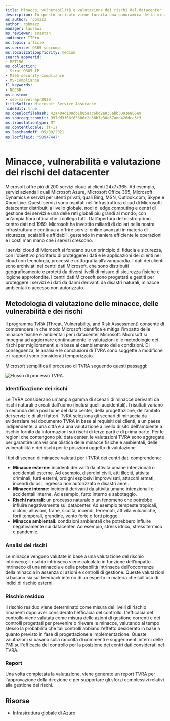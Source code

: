 ```yaml
---
title: Minacce, vulnerabilità e valutazione dei rischi del datacenter
description: In questo articolo viene fornita una panoramica della minaccia, della vulnerabilità e della valutazione dei rischi del datacenter in Microsoft 365.
ms.author: robmazz
author: robmazz
manager: laurawi
ms.reviewer: sosstah
audience: ITPro
ms.topic: article
ms.service: O365-seccomp
ms.localizationpriority: medium
search.appverid:
- MET150
ms.collection:
- Strat_O365_IP
- M365-security-compliance
- MS-Compliance
f1.keywords:
- NOCSH
ms.custom:
- seo-marvel-apr2020
titleSuffix: Microsoft Service Assurance
hideEdit: true
ms.openlocfilehash: 42a484d108db1b85aac6bd2a035abb30916805e9
ms.sourcegitcommit: 997dd3f66f65686c2e38b7e30e67add426dce5f3
ms.translationtype: MT
ms.contentlocale: it-IT
ms.lasthandoff: 09/09/2021
ms.locfileid: "58947447"
---
```

# <a name="datacenter-threat-vulnerability-and-risk-assessment"></a>Minacce, vulnerabilità e valutazione dei rischi del datacenter

Microsoft offre più di 200 servizi cloud ai clienti 24x7x365. Ad esempio, servizi aziendali quali Microsoft Azure, Microsoft Office 365, Microsoft Dynamics e servizi per utenti privati, quali Bing, MSN, Outlook.com, Skype e Xbox Live. Questi servizi sono ospitati nell'infrastruttura cloud di Microsoft: datacenter distribuiti a livello globale, nodi di edge computing e centri di gestione dei servizi e una delle reti globali più grandi al mondo; con un'ampia fibra ottica che li collega tutti. Dall’apertura del nostro primo centro dati nel 1989, Microsoft ha investito miliardi di dollari nella nostra infrastruttura e continua a offrire servizi online avanzati in materia di sicurezza, scalabili e affidabili, gestendo in maniera efficiente le operazioni e i costi man mano che i servizi crescono.

I servizi cloud di Microsoft si fondano su un principio di fiducia e sicurezza, con l'obiettivo prioritario di proteggere i dati e le applicazioni dei clienti nel cloud con tecnologia, processi e crittografia all’avanguardia. I dati dei clienti sono archiviati nei centri dati Microsoft, che sono distribuiti geograficamente e protetti da diversi livelli di misure di sicurezza fisiche e logiche approfondite. I centri dati Microsoft sono progettati e gestiti per proteggere i servizi e i dati da danni derivanti da disastri naturali, minacce ambientali o accesso non autorizzato.

## <a name="threat-vulnerability-and-risk-assessment-methodology"></a>Metodologia di valutazione delle minacce, delle vulnerabilità e dei rischi

Il programma TvRA (Threat, Vulnerability, and Risk Assessment) consente di comprendere in che modo Microsoft identifica e mitiga l'impatto delle minacce fisiche e ambientali per i datacenter Microsoft. Microsoft si impegna ad aggiornare continuamente le valutazioni e le metodologie dei rischi per miglioramenti e in base al cambiamento delle condizioni. Di conseguenza, le analisi e le conclusioni di TVRA sono soggette a modifiche e i rapporti sono considerati temporizzato.

Microsoft semplifica il processo di TVRA seguendo questi passaggi:

![Flusso di processo TVRA.](../media/assurance-tvra-flow.png)

### <a name="risk-identification"></a>Identificazione dei rischi

Le TVRA considerano un'ampia gamma di scenari di minacce derivanti da rischi naturali e creati dall'uomo (inclusi quelli accidentali). I risultati variano a seconda della posizione del data center, della progettazione, dell'ambito dei servizi e di altri fattori. TvRA seleziona gli scenari di minaccia da evidenziare nel documento TVRA in base ai requisiti dei clienti, a un paese indipendente, a una città e a una valutazione a livello di sito dell'ambiente a rischio fornito da informazioni sui rischi di terze parti e di prima parte. Per le regioni che contengono più data center, le valutazioni TVRA sono aggregate per garantire una visione olistica delle minacce fisiche e ambientali, delle vulnerabilità e dei rischi per le posizioni oggetto di valutazione.

I tipi di scenari di minacce valutati per i TVRA dei centri dati comprendono:

- **Minacce esterne:** incidenti derivanti da attività umane intenzionali o accidentali esterne. Ad esempio, disordini civili, atti illeciti, attività criminali, furti esterni, ordigni esplosivi improvvisati, attacchi armati, incendi dolosi, ingresso non autorizzato e disastri aerei.
- **Minacce interne:** incidenti derivanti da attività umane intenzionali o accidentali interne. Ad esempio, furto interno e sabotaggio.
- **Rischi naturali:** un processo naturale o un fenomeno che potrebbe influire negativamente sui datacenter. Ad esempio tempeste tropicali, cicloni, alluvioni, frane, siccità, incendi, terremoti, attività vulcaniche, forti temporali, grandine, vento forte o forti piogge.
- **Minacce ambientali:** condizioni ambientali che potrebbero influire negativamente sui datacenter. Ad esempio, stress idrico, stress termico e pandemie.

### <a name="risk-analysis"></a>Analisi dei rischi

Le minacce vengono valutate in base a una valutazione del rischio intrinseco; il rischio intrinseco viene calcolato in funzione dell'impatto intrinseco di una minaccia e della probabilità intrinseca dell'occorrenza della minaccia in assenza di azioni e controlli di gestione. Queste valutazioni si basano sia sul feedback interno di un esperto in materia che sull'uso di indici di rischio esterni.

### <a name="residual-risk"></a>Rischio residuo

Il rischio residuo viene determinato come misura dei livelli di rischio rimanenti dopo aver considerato l'efficacia del controllo. L'efficacia del controllo viene valutata come misura delle azioni di gestione correnti e dei controlli progettati per prevenire o rilevare le minacce, valutando al tempo stesso la probabilità che tali controlli abbiano l'effetto desiderato in base a quanto previsto in fase di progettazione e implementazione. Queste valutazioni si basano sulla raccolta di commenti e suggerimenti interni delle PMI sull'efficacia del controllo per la posizione dei centri dati considerati nel TVRA.

### <a name="report"></a>Report

Una volta completata la valutazione, viene generato un report TVRA per l'approvazione della direzione e per supportare gli sforzi complessivi relativi alla gestione dei rischi.

## <a name="resources"></a>Risorse

- [Infrastruttura globale di Azure](https://www.microsoft.com/datacenters)
